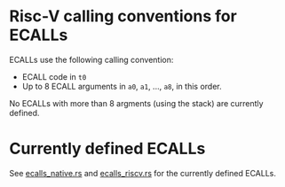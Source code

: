 # Risc-V calling conventions for ECALLs

ECALLs use the following calling convention:

- ECALL code in `t0`
- Up to 8 ECALL arguments in `a0`, `a1`, ..., `a8`, in this order.

No ECALLs with more than 8 argments (using the stack) are currently defined.

# Currently defined ECALLs

See [ecalls_native.rs](../app-sdk/src/ecalls_native.rs) and [ecalls_riscv.rs](../app-sdk/src/ecalls_riscv.rs) for the currently defined ECALLs.
